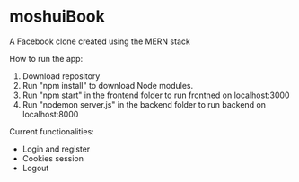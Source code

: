 # moshuiBook
A Facebook clone created using the MERN stack

How to run the app:
1. Download repository
2. Run "npm install" to download Node modules.
3. Run "npm start" in the frontend folder to run frontned on localhost:3000
4. Run "nodemon server.js" in the backend folder to run backend on localhost:8000

Current functionalities:
- Login and register
- Cookies session
- Logout
